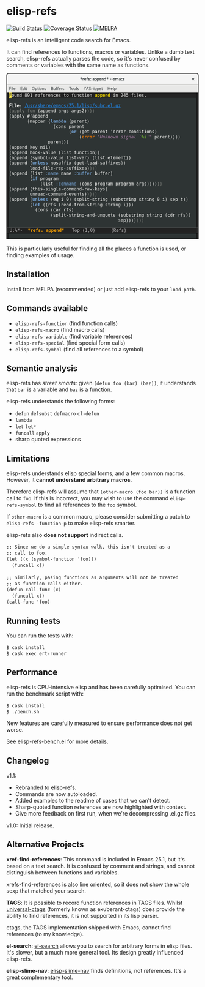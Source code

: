 # elisp-refs
[![Build Status](https://travis-ci.org/Wilfred/elisp-refs.el.svg?branch=master)](https://travis-ci.org/Wilfred/elisp-refs.el)
[![Coverage Status](https://coveralls.io/repos/github/Wilfred/elisp-refs.el/badge.svg?branch=master)](https://coveralls.io/github/Wilfred/elisp-refs.el?branch=master)
[![MELPA](http://melpa.org/packages/elisp-refs-badge.svg)](http://melpa.org/#/elisp-refs)

elisp-refs is an intelligent code search for Emacs.

It can find references to functions, macros or variables. Unlike a
dumb text search, elisp-refs actually parses the code, so it's never
confused by comments or variables with the same name as functions.

![screenshot](refs_screenshot.png)

This is particularly useful for finding all the places a function is
used, or finding examples of usage.

## Installation

Install from MELPA (recommended) or just add elisp-refs to your `load-path`.

## Commands available

* `elisp-refs-function` (find function calls)
* `elisp-refs-macro` (find macro calls)
* `elisp-refs-variable` (find variable references)
* `elisp-refs-special` (find special form calls)
* `elisp-refs-symbol` (find all references to a symbol)

## Semantic analysis

elisp-refs has *street smarts*: given `(defun foo (bar) (baz))`, it
understands that `bar` is a variable and `baz` is a function.

elisp-refs understands the following forms:

* `defun` `defsubst` `defmacro` `cl-defun`
* `lambda`
* `let` `let*`
* `funcall` `apply`
* sharp quoted expressions

## Limitations

elisp-refs understands elisp special forms, and a few common
macros. However, it **cannot understand arbitrary macros**.

Therefore elisp-refs will assume that `(other-macro (foo bar))` is a
function call to `foo`. If this is incorrect, you may wish to use the
command `elisp-refs-symbol` to find all references to the `foo` symbol.

If `other-macro` is a common macro, please consider submitting a patch
to `elisp-refs--function-p` to make elisp-refs smarter.

elisp-refs also **does not support** indirect calls.

``` emacs-lisp
;; Since we do a simple syntax walk, this isn't treated as a
;; call to foo.
(let ((x (symbol-function 'foo)))
  (funcall x))

;; Similarly, pasing functions as arguments will not be treated
;; as function calls either.
(defun call-func (x)
  (funcall x))
(call-func 'foo)
```

## Running tests

You can run the tests with:

```
$ cask install
$ cask exec ert-runner
```

## Performance

elisp-refs is CPU-intensive elisp and has been carefully optimised. You
can run the benchmark script with:

```
$ cask install
$ ./bench.sh
```

New features are carefully measured to ensure performance does not get
worse.

See elisp-refs-bench.el for more details.

## Changelog

v1.1:

* Rebranded to elisp-refs.
* Commands are now autoloaded.
* Added examples to the readme of cases that we can't detect.
* Sharp-quoted function references are now highlighted with context.
* Give more feedback on first run, when we're decompressing .el.gz
  files.

v1.0: Initial release.

## Alternative Projects

**xref-find-references**: This command is included in Emacs 25.1, but
it's based on a text search. It is confused by comment and strings,
and cannot distinguish between functions and variables.

xrefs-find-references is also line oriented, so it does not show the
whole sexp that matched your search.

**TAGS**: It is possible to record function references in TAGS
files. Whilst [universal-ctags](https://github.com/universal-ctags/ctags) (formerly
known as exuberant-ctags) does provide the ability to find references,
it is not supported in its lisp parser.

etags, the TAGS implementation shipped with Emacs, cannot find
references (to my knowledge).

**el-search**:
[el-search](https://elpa.gnu.org/packages/el-search.html) allows you
to search for arbitrary forms in elisp files. It's slower, but a much
more general tool. Its design greatly influenced elisp-refs.

**elisp-slime-nav**:
[elisp-slime-nav](https://github.com/purcell/elisp-slime-nav) finds
definitions, not references. It's a great complementary tool.
